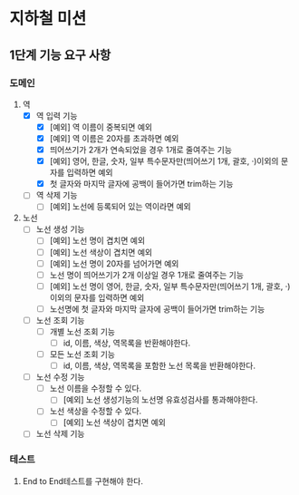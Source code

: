 # 지하철 미션

## 1단계 기능 요구 사항

### 도메인
1. 역
    - [x] 역 입력 기능
        - [x] [예외] 역 이름이 중복되면 예외
        - [x] [예외] 역 이름은 20자를 초과하면 예외
        - [x] 띄어쓰기가 2개가 연속되었을 경우 1개로 줄여주는 기능
        - [x] [예외] 영어, 한글, 숫자, 일부 특수문자만(띄어쓰기 1개, 괄호, ·)이외의 문자를 입력하면 예외
        - [x] 첫 글자와 마지막 글자에 공백이 들어가면 trim하는 기능
    - [ ] 역 삭제 기능
        - [ ] [예외] 노선에 등록되어 있는 역이라면 예외
2. 노선
    - [ ] 노선 생성 기능
        - [ ] [예외] 노선 명이 겹치면 예외
        - [ ] [예외] 노선 색상이 겹치면 예외
        - [ ] [예외] 노선 명이 20자를 넘어가면 예외
        - [ ] 노선 명이 띄어쓰기가 2개 이상일 경우 1개로 줄여주는 기능
        - [ ] [예외] 노선 명이 영어, 한글, 숫자, 일부 특수문자만(띄어쓰기 1개, 괄호, ·)이외의 문자를 입력하면 예외
        - [ ] 노선명에 첫 글자와 마지막 글자에 공백이 들어가면 trim하는 기능
    - [ ] 노선 조회 기능
        - [ ] 개별 노선 조회 기능
            - [ ] id, 이름, 색상, 역목록을 반환해야한다.
        - [ ] 모든 노선 조회 기능
            - [ ] id, 이름, 색상, 역목록을 포함한 노선 목록을 반환해야한다.
    - [ ] 노선 수정 기능
        - [ ] 노선 이름을 수정할 수 있다.
            - [ ] [예외] 노선 생성기능의 노선명 유효성검사를 통과해야한다.
        - [ ] 노선 색상을 수정할 수 있다.
            - [ ] [예외] 노선 색상이 겹치면 예외
    - [ ] 노선 삭제 기능

### 테스트

1. End to End테스트를 구현해야 한다.
